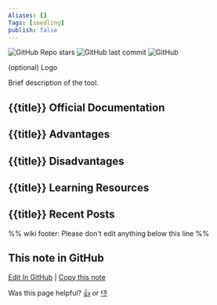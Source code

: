 ```yaml
---
Aliases: []
Tags: [seedling]
publish: false
---
```


![GitHub Repo stars](https://img.shields.io/github/stars/{{title}}/{{title}}?style=social) ![GitHub last commit](https://img.shields.io/github/last-commit/{{title}}/{{title}}) ![GitHub](https://img.shields.io/github/license/{{title}}/{{title}})

(optional) Logo

Brief description of the tool.

## {{title}} Official Documentation

## {{title}} Advantages

## {{title}} Disadvantages

## {{title}} Learning Resources

## {{title}} Recent Posts

%% wiki footer: Please don't edit anything below this line %%

## This note in GitHub

<span class="git-footer">[Edit In GitHub](https://github.dev/data-engineering-community/data-engineering-wiki/blob/main/Tools/{{title}}.md "git-hub-edit-note") | [Copy this note](https://raw.githubusercontent.com/data-engineering-community/data-engineering-wiki/main/Tools/{{title}}.md "git-hub-copy-note")</span>

<span class="git-footer">Was this page helpful?
[👍](https://tally.so/r/3jZ8D4?rating=Yes&url=https://dataengineering.wiki/Tools/{{title}}) or [👎](https://tally.so/r/3jZ8D4?rating=No&url=https://dataengineering.wiki/Tools/{{title}})</span>
